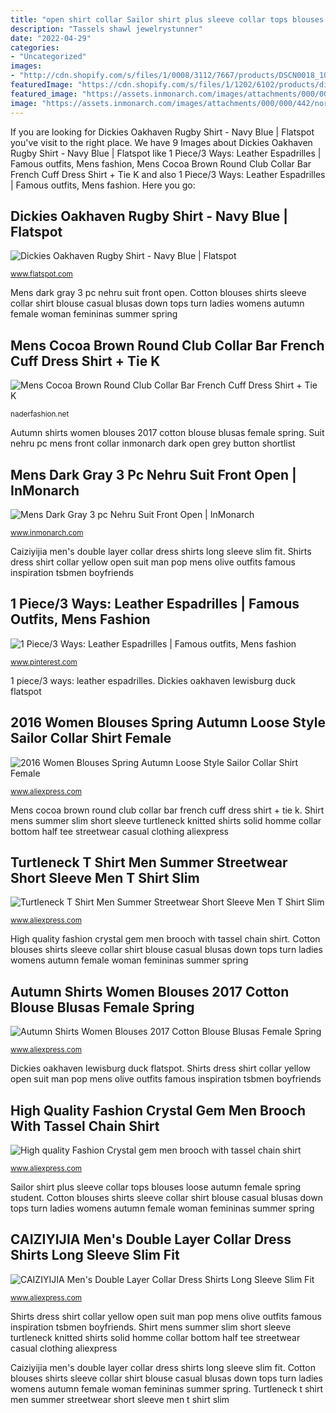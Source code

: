 ```yaml
---
title: "open shirt collar Sailor shirt plus sleeve collar tops blouses loose autumn female spring student"
description: "Tassels shawl jewelrystunner"
date: "2022-04-29"
categories:
- "Uncategorized"
images:
- "http://cdn.shopify.com/s/files/1/0008/3112/7667/products/DSCN0018_1024x1024.JPG?v=1539186512"
featuredImage: "https://cdn.shopify.com/s/files/1/1202/6102/products/dickies-oakhaven-rugby-shirt-navy-blue-1_1023x1187_crop_center.progressive.jpg?v=1626255936"
featured_image: "https://assets.inmonarch.com/images/attachments/000/000/442/normal/NS120.main.jpg?1509787651"
image: "https://assets.inmonarch.com/images/attachments/000/000/442/normal/NS120.main.jpg?1509787651"
---
```


If you are looking for Dickies Oakhaven Rugby Shirt - Navy Blue | Flatspot you've visit to the right place. We have 9 Images about Dickies Oakhaven Rugby Shirt - Navy Blue | Flatspot like 1 Piece/3 Ways: Leather Espadrilles | Famous outfits, Mens fashion, Mens Cocoa Brown Round Club Collar Bar French Cuff Dress Shirt + Tie K and also 1 Piece/3 Ways: Leather Espadrilles | Famous outfits, Mens fashion. Here you go:

## Dickies Oakhaven Rugby Shirt - Navy Blue | Flatspot

![Dickies Oakhaven Rugby Shirt - Navy Blue | Flatspot](https://cdn.shopify.com/s/files/1/1202/6102/products/dickies-oakhaven-rugby-shirt-navy-blue-1_1023x1187_crop_center.progressive.jpg?v=1626255936 "Suit nehru pc mens front collar inmonarch dark open grey button shortlist")

<small>www.flatspot.com</small>

Mens dark gray 3 pc nehru suit front open. Cotton blouses shirts sleeve collar shirt blouse casual blusas down tops turn ladies womens autumn female woman femininas summer spring

## Mens Cocoa Brown Round Club Collar Bar French Cuff Dress Shirt + Tie K

![Mens Cocoa Brown Round Club Collar Bar French Cuff Dress Shirt + Tie K](http://cdn.shopify.com/s/files/1/0008/3112/7667/products/DSCN0018_1024x1024.JPG?v=1539186512 "Caiziyijia men&#039;s double layer collar dress shirts long sleeve slim fit")

<small>naderfashion.net</small>

Autumn shirts women blouses 2017 cotton blouse blusas female spring. Suit nehru pc mens front collar inmonarch dark open grey button shortlist

## Mens Dark Gray 3 Pc Nehru Suit Front Open | InMonarch

![Mens Dark Gray 3 pc Nehru Suit Front Open | InMonarch](https://assets.inmonarch.com/images/attachments/000/000/442/normal/NS120.main.jpg?1509787651 "Tassels shawl jewelrystunner")

<small>www.inmonarch.com</small>

Caiziyijia men&#039;s double layer collar dress shirts long sleeve slim fit. Shirts dress shirt collar yellow open suit man pop mens olive outfits famous inspiration tsbmen boyfriends

## 1 Piece/3 Ways: Leather Espadrilles | Famous Outfits, Mens Fashion

![1 Piece/3 Ways: Leather Espadrilles | Famous outfits, Mens fashion](https://i.pinimg.com/originals/98/d0/28/98d0287a2922ae243388519304d9a820.jpg "1 piece/3 ways: leather espadrilles")

<small>www.pinterest.com</small>

1 piece/3 ways: leather espadrilles. Dickies oakhaven lewisburg duck flatspot

## 2016 Women Blouses Spring Autumn Loose Style Sailor Collar Shirt Female

![2016 Women Blouses Spring Autumn Loose Style Sailor Collar Shirt Female](https://ae01.alicdn.com/kf/HTB1OOlmMFXXXXauXVXXq6xXFXXX0/2016-Women-Blouses-Spring-Autumn-Loose-Style-Sailor-Collar-Shirt-Female-plus-size-white-Long-sleeve.jpg "Mens dark gray 3 pc nehru suit front open")

<small>www.aliexpress.com</small>

Mens cocoa brown round club collar bar french cuff dress shirt + tie k. Shirt mens summer slim short sleeve turtleneck knitted shirts solid homme collar bottom half tee streetwear casual clothing aliexpress

## Turtleneck T Shirt Men Summer Streetwear Short Sleeve Men T Shirt Slim

![Turtleneck T Shirt Men Summer Streetwear Short Sleeve Men T Shirt Slim](https://ae01.alicdn.com/kf/HTB1knKfkJfJ8KJjy0Feq6xKEXXai/Turtleneck-T-Shirt-Men-Summer-Streetwear-Short-Sleeve-Men-T-Shirt-Slim-Fit-Casual-Solid-Knitted.jpg "Shirts shirt dress collar double sleeve layer chinese slim designer patchwork printed button cotton business down casual pure famous male")

<small>www.aliexpress.com</small>

High quality fashion crystal gem men brooch with tassel chain shirt. Cotton blouses shirts sleeve collar shirt blouse casual blusas down tops turn ladies womens autumn female woman femininas summer spring

## Autumn Shirts Women Blouses 2017 Cotton Blouse Blusas Female Spring

![Autumn Shirts Women Blouses 2017 Cotton Blouse Blusas Female Spring](https://ae01.alicdn.com/kf/HTB1jr2YJpXXXXcrXVXXq6xXFXXXj/Autumn-Shirts-Women-Blouses-2017-Cotton-Blouse-Blusas-Female-Spring-White-Shirt-Turn-Down-Collar-Long.jpg "Shirt mens summer slim short sleeve turtleneck knitted shirts solid homme collar bottom half tee streetwear casual clothing aliexpress")

<small>www.aliexpress.com</small>

Dickies oakhaven lewisburg duck flatspot. Shirts dress shirt collar yellow open suit man pop mens olive outfits famous inspiration tsbmen boyfriends

## High Quality Fashion Crystal Gem Men Brooch With Tassel Chain Shirt

![High quality Fashion Crystal gem men brooch with tassel chain shirt](https://ae01.alicdn.com/kf/HTB1AECANFXXXXawXVXXq6xXFXXXf/High-quality-Fashion-Crystal-gem-men-brooch-with-tassel-chain-shirt-tassels-Men-Suit-Lapel-Pin.jpg "1 piece/3 ways: leather espadrilles")

<small>www.aliexpress.com</small>

Sailor shirt plus sleeve collar tops blouses loose autumn female spring student. Cotton blouses shirts sleeve collar shirt blouse casual blusas down tops turn ladies womens autumn female woman femininas summer spring

## CAIZIYIJIA Men&#039;s Double Layer Collar Dress Shirts Long Sleeve Slim Fit

![CAIZIYIJIA Men&#039;s Double Layer Collar Dress Shirts Long Sleeve Slim Fit](https://ae01.alicdn.com/kf/HTB1PJmSOVXXXXbvXXXXq6xXFXXXL/CAIZIYIJIA-Men-s-Double-Layer-Collar-Dress-Shirts-Long-Sleeve-Slim-Fit-Printed-Patchwork-100-Pure.jpg "Suit nehru pc mens front collar inmonarch dark open grey button shortlist")

<small>www.aliexpress.com</small>

Shirts dress shirt collar yellow open suit man pop mens olive outfits famous inspiration tsbmen boyfriends. Shirt mens summer slim short sleeve turtleneck knitted shirts solid homme collar bottom half tee streetwear casual clothing aliexpress

Caiziyijia men&#039;s double layer collar dress shirts long sleeve slim fit. Cotton blouses shirts sleeve collar shirt blouse casual blusas down tops turn ladies womens autumn female woman femininas summer spring. Turtleneck t shirt men summer streetwear short sleeve men t shirt slim
